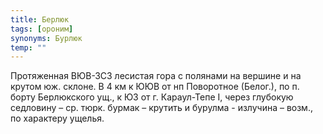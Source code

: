 ```yaml
---
title: Берлюк
tags: [ороним]
synonyms: Бурлюк
temp: ""
---
```


Протяженная ВЮВ-ЗСЗ лесистая гора с полянами на вершине и на крутом юж. склоне.
В 4 км к ЮЮВ от нп Поворотное (Белог.), по п. борту Берлюкского ущ., к ЮЗ от г.
Караул-Тепе I, через глубокую седловину – ср. тюрк. бурмак – крутить и бурулма -
излучина – возм., по характеру ущелья.
